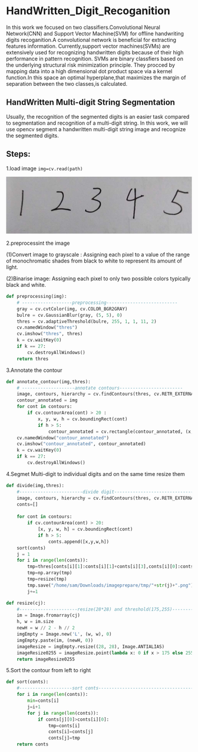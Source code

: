 # HandWritten_Digit_Recoganition
In this work we focused on two classifiers.Convolutional Neural Network(CNN) and Support Vector Machine(SVM) for offline handwriting digits recoganition.A convolutional network is beneficial for extracting features information. Currently,support vector machines(SVMs) are extensively used for recognizing handwritten digits because of their high performance in pattern recognition. SVMs are binary classfiers based on the underlying structural risk minimization principle. They procced by mapping data into a high dimensional dot product space via a kernel function.In this space an optimal hyperplane,that maximizes the margin of separation between the two classes,is calculated.

## HandWritten Multi-digit String Segmentation
Usually, the recognition of the segmented digits is an easier task compared to segmentation and recognition of a multi-digit string.  In this work, we will use opencv  segment a handwritten multi-digit string image and recognize the segmented digits.
## Steps:
1.load image
``img=cv.read(path)``

![Alt text](https://github.com/duanluyun/HandWritten_Digit_Recoganition/raw/master/Image/1.png)

2.preprocessint the image

(1)Convert image to grayscale :
Assigning each pixel to a value of the range of monochromatic shades from black to white to represent its amount of light.

(2)Binarise image:
Assigning each pixel to only two possible colors typically black and white.

```python
def preprocessing(img):
    # -------------------preprocessing---------------------------
    gray = cv.cvtColor(img, cv.COLOR_BGR2GRAY)
    bulre = cv.GaussianBlur(gray, (5, 5), 0)
    thres = cv.adaptiveThreshold(bulre, 255, 1, 1, 11, 2)
    cv.namedWindow("thres")
    cv.imshow("thres", thres)
    k = cv.waitKey(0)
    if k == 27:
        cv.destroyAllWindows()
    return thres
```
3.Annotate the contour
```python
def annotate_contour(img,thres):
    # --------------------annotate contours------------------------
    image, contours, hierarchy = cv.findContours(thres, cv.RETR_EXTERNAL, cv.CHAIN_APPROX_SIMPLE)
    contour_annotated = img
    for cont in contours:
        if cv.contourArea(cont) > 20 :
            x, y, w, h = cv.boundingRect(cont)
            if h > 5:
                contour_annotated = cv.rectangle(contour_annotated, (x, y), (x + w, y + h), (0, 255, 0), 2)
    cv.namedWindow("contour_annotated")
    cv.imshow("contour_annotated", contour_annotated)
    k = cv.waitKey(0)
    if k == 27:
        cv.destroyAllWindows()

```
4.Segmet Multi-digit to individual digits and on the same time resize them
```python
def divide(img,thres):
    #------------------------divide digit----------------------------------------------------
    image, contours, hierarchy = cv.findContours(thres, cv.RETR_EXTERNAL, cv.CHAIN_APPROX_SIMPLE)
    conts=[]

    for cont in contours:
        if cv.contourArea(cont) > 20:
            [x, y, w, h] = cv.boundingRect(cont)
            if h > 5:
                conts.append([x,y,w,h])
    sort(conts)
    j = 1
    for i in range(len(conts)):
        tmp=thres[conts[i][1]:conts[i][1]+conts[i][3],conts[i][0]:conts[i][0]+conts[i][2]]
        tmp=np.array(tmp)
        tmp=resize(tmp)
        tmp.save("/home/sam/Downloads/imageprepare/tmp/"+str(j)+".png")
        j+=1

```

```python
def resize(cj):
    #----------------------resize(28*28) and threshold(175,255)-----------------------------
    im = Image.fromarray(cj)
    h, w = im.size
    newH = w // 2 - h // 2
    imgEmpty = Image.new('L', (w, w), 0)
    imgEmpty.paste(im, (newH, 0))
    imageResize = imgEmpty.resize((28, 28), Image.ANTIALIAS)
    imageResize0255 = imageResize.point(lambda x: 0 if x > 175 else 255)
    return imageResize0255

```

5.Sort the contour from left to right
```python
def sort(conts):
    #--------------------sort conts-------------------------------------
    for i in range(len(conts)):
        min=conts[i]
        j=i+1
        for j in range(len(conts)):
            if conts[j][0]>conts[i][0]:
                tmp=conts[i]
                conts[i]=conts[j]
                conts[j]=tmp
    return conts

```

